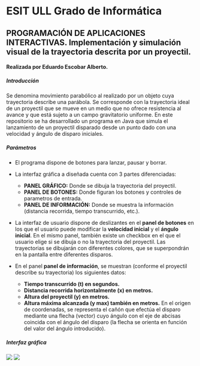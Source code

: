 # ESIT ULL Grado de Informática
## PROGRAMACIÓN DE APLICACIONES INTERACTIVAS. Implementación y simulación visual de la trayectoria descrita por un proyectil.
#### Realizada por Eduardo Escobar Alberto.

##### Introducción
Se denomina movimiento parabólico al realizado por un objeto cuya trayectoria describe una parábola. Se corresponde con la trayectoria ideal de un proyectil que se mueve en un medio que no ofrece resistencia al avance y que está sujeto a un campo gravitatorio uniforme.
En este repositorio se ha desarrollado un programa en Java que simula el lanzamiento de un proyectil disparado desde un punto dado con una velocidad y ángulo de disparo iniciales.

##### Parámetros
* El programa dispone de botones para lanzar, pausar y borrar.
* La interfaz gráfica a diseñada cuenta con 3 partes diferenciadas:
	- **PANEL GRÁFICO:** Donde se dibuja la trayectoria del proyectil.
	- **PANEL DE BOTONES:** Donde figuran los botones y controles de parametros de entrada.
	- **PANEL DE INFORMACIÓN:** Donde se muestra la información (distancia recorrida, tiempo transcurrido, etc.).
	
* La interfaz de usuario dispone de deslizantes en el **panel de botones** en los que el usuario puede modificar la **velocidad inicial** y el **ángulo inicial**. En el mismo panel, también existe un checkbox en el que el usuario elige si se dibuja o no la trayectoria del proyectil. Las trayectorias se dibujarán con diferentes colores, que se superpondrán en la pantalla entre diferentes disparos.
* En el panel **panel de información**, se muestran (conforme el proyectil describe su trayectoria) los siguientes datos: 
	- **Tiempo transcurrido (t) en segundos.**
	- **Distancia recorrida horizontalmente (x) en metros.**
	- **Altura del proyectil (y) en metros.**
	- **Altura máxima alcanzada (y max) también en metros.** 
En el origen de coordenadas, se representa el cañón que efectúa el disparo mediante una flecha (vector) cuyo ángulo con el eje de abcisas coincida con el ángulo del disparo (la flecha se orienta en función del valor del ángulo introducido).

##### Interfaz gráfica
![](interfaz_grafica/panel_configuracion.png) ![](interfaz_grafica/ejemplo_ejecucion.png)
